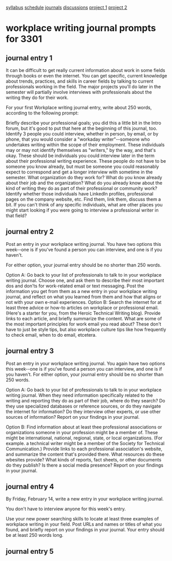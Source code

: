 [syllabus](syllabus.md)
[schedule](schedule.md)
[journals](journals.md)
[discussions](discussions.md)
[project 1](project-1.md)
[project 2](project-2.md)

# workplace writing journal prompts for 3301

## journal entry 1

It can be difficult to get really current information about work in some fields through books or even the internet. You can get specific, current knowledge about trends, practices, and skills in career fields by talking to current professionals working in the field. The major projects you'll do later in the semester will partially involve interviews with professionals about the writing they do for their work.

For your first Workplace writing journal entry, write about 250 words, according to the following prompt:

Briefly describe your professional goals; you did this a little bit in the Intro forum, but it's good to put that here at the beginning of this journal, too.
Identify 3 people you could interview, whether in person, by email, or by phone, that you would consider a "workaday writer"--someone who undertakes writing within the scope of their employment. These individuals may or may not identify themselves as "writers," by the way, and that's okay. These should be individuals you could interview later in the term about their professional writing experience. These people do not have to be someone you know already, but must be someone you could reasonably expect to correspond and get a longer interview with sometime in the semester.
What organization do they work for? What do you know already about their job and the organization? What do you already know about the kind of writing they do as part of their professional or community work?
Identify whether those individuals have LinkedIn profiles, professional pages on the company website, etc. Find them, link them, discuss them a bit.
If you can't think of any specific individuals, what are other places you might start looking if you were going to interview a professional writer in that field?

## journal entry 2

Post an entry in your workplace writing journal. You have two options this week--one is if you've found a person you can interview, and one is if you haven't.

For either option, your journal entry should be no shorter than 250 words.

Option A: Go back to your list of professionals to talk to in your workplace writing journal. Choose one, and ask them to describe their most important dos and don'ts for work-related email or text messaging. Post the information you get from them as a new entry in your workplace writing journal, and reflect on what you learned from them and how that aligns or not with your own e-mail experiences.
Option B: Search the internet for at least three advice or how-to articles on workplace or professional email. (Here's a starter for you, from the Heroic Technical Writing blog). Provide links to each article, and briefly summarize the content. What are some of the most important principles for work email you read about? These don't have to just be style tips, but also workplace culture tips like how frequently to check email, when to do email, etcetera.

## journal entry 3

Post an entry in your workplace writing journal. You again have two options this week--one is if you've found a person you can interview, and one is if you haven't.  For either option, your journal entry should be no shorter than 250 words.

Option A: Go back to your list of professionals to talk to in your workplace writing journal. When they need information specifically related to the writing and reporting they do as part of their job, where do they search? Do they use specialized databases or reference sources, or do they navigate the internet for information? Do they interview other experts, or use other sources of information? Report on your findings in your journal.

Option B: Find information about at least thee professional associations or organizations someone in your profession might be a member of. These might be international, national, regional, state, or local organizations. (For example. a technical writer might be a member of the Society for Technical Communication.) Provide links to each professional association's website, and  summarize the content that's provided there. What resources do these wbesites provide? What kinds of reports, fact sheets, or other documents do they publish? Is there a social media presence? Report on your findings in your journal.

## journal entry 4

By Friday, February 14, write a new entry in your workplace writing journal.

You don't have to interview anyone for this week's entry.

Use your new power searching skills to locate at least three examples of workplace writing in your field. Post URLs and names or titles of what you found, and briefly report on your findings in your journal. Your entry should be at least 250 words long.

## journal entry 5

